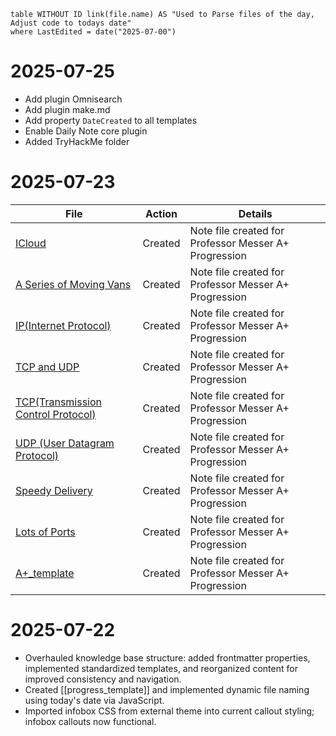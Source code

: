 ```dataview
table WITHOUT ID link(file.name) AS "Used to Parse files of the day, Adjust code to todays date"
where LastEdited = date("2025-07-00")
```
# 2025-07-25
- Add plugin Omnisearch
- Add plugin make.md
- Add property `DateCreated` to all templates
- Enable Daily Note core plugin
- Added TryHackMe folder
# 2025-07-23

| File                                                                                                                                                                     | Action  | Details                                               |
| ------------------------------------------------------------------------------------------------------------------------------------------------------------------------ | ------- | ----------------------------------------------------- |
| [ICloud](app://obsidian.md/CompTIA_A+/P.%20Messer/1.0%20laptop%20Mobile%20Devices/1.4%20Cellular%20Standards/ICloud.md)                                                  | Created | Note file created for Professor Messer A+ Progression |
| [A Series of Moving Vans](app://obsidian.md/CompTIA_A+/P.%20Messer/2.0%20Networking/2.1%20Introduction%20to%20IP/A%20Series%20of%20Moving%20Vans.md)                     | Created | Note file created for Professor Messer A+ Progression |
| [IP(Internet Protocol)](app://obsidian.md/CompTIA_A+/P.%20Messer/2.0%20Networking/2.1%20Introduction%20to%20IP/IP\(Internet%20Protocol\).md)                             | Created | Note file created for Professor Messer A+ Progression |
| [TCP and UDP](app://obsidian.md/CompTIA_A+/P.%20Messer/2.0%20Networking/2.1%20Introduction%20to%20IP/TCP%20and%20UDP.md)                                                 | Created | Note file created for Professor Messer A+ Progression |
| [TCP(Transmission Control Protocol)](app://obsidian.md/CompTIA_A+/P.%20Messer/2.0%20Networking/2.1%20Introduction%20to%20IP/TCP\(Transmission%20Control%20Protocol\).md) | Created | Note file created for Professor Messer A+ Progression |
| [UDP (User Datagram Protocol)](app://obsidian.md/CompTIA_A+/P.%20Messer/2.0%20Networking/2.1%20Introduction%20to%20IP/UDP%20\(User%20Datagram%20Protocol\).md)           | Created | Note file created for Professor Messer A+ Progression |
| [Speedy Delivery](app://obsidian.md/CompTIA_A+/P.%20Messer/2.0%20Networking/2.1%20Introduction%20to%20IP/Speedy%20Delivery.md)                                           | Created | Note file created for Professor Messer A+ Progression |
| [Lots of Ports](app://obsidian.md/CompTIA_A+/P.%20Messer/2.0%20Networking/2.1%20Introduction%20to%20IP/Lots%20of%20Ports.md)                                             | Created | Note file created for Professor Messer A+ Progression |
| [A+_template](app://obsidian.md/z_templates/A+_template.md)                                                                                                              | Created | Note file created for Professor Messer A+ Progression |
# 2025-07-22
- Overhauled knowledge base structure: added frontmatter properties, implemented standardized templates, and reorganized content for improved consistency and navigation.
- Created [[progress_template]] and implemented dynamic file naming using today's date via JavaScript.
- Imported infobox CSS from external theme into current callout styling; infobox callouts now functional.

